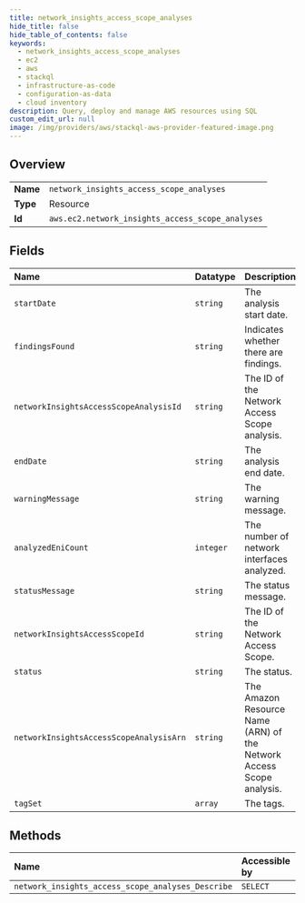 ```yaml
---
title: network_insights_access_scope_analyses
hide_title: false
hide_table_of_contents: false
keywords:
  - network_insights_access_scope_analyses
  - ec2
  - aws    
  - stackql
  - infrastructure-as-code
  - configuration-as-data
  - cloud inventory
description: Query, deploy and manage AWS resources using SQL
custom_edit_url: null
image: /img/providers/aws/stackql-aws-provider-featured-image.png
---
```

  
    

## Overview
<table><tbody>
<tr><td><b>Name</b></td><td><code>network_insights_access_scope_analyses</code></td></tr>
<tr><td><b>Type</b></td><td>Resource</td></tr>
<tr><td><b>Id</b></td><td><code>aws.ec2.network_insights_access_scope_analyses</code></td></tr>
</tbody></table>

## Fields
| Name | Datatype | Description |
|:-----|:---------|:------------|
| `startDate` | `string` | The analysis start date. |
| `findingsFound` | `string` | Indicates whether there are findings. |
| `networkInsightsAccessScopeAnalysisId` | `string` | The ID of the Network Access Scope analysis. |
| `endDate` | `string` | The analysis end date. |
| `warningMessage` | `string` | The warning message. |
| `analyzedEniCount` | `integer` | The number of network interfaces analyzed. |
| `statusMessage` | `string` | The status message. |
| `networkInsightsAccessScopeId` | `string` | The ID of the Network Access Scope. |
| `status` | `string` | The status. |
| `networkInsightsAccessScopeAnalysisArn` | `string` | The Amazon Resource Name (ARN) of the Network Access Scope analysis. |
| `tagSet` | `array` | The tags. |
## Methods
| Name | Accessible by | Required Params |
|:-----|:--------------|:----------------|
| `network_insights_access_scope_analyses_Describe` | `SELECT` | `region` |
